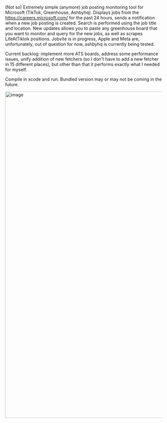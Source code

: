 (Not so) Extremely simple (anymore) job posting monitoring tool for Microsoft (TikTok, Greenhouse, Ashbyhq). 
Displays jobs from the https://careers.microsoft.com/ for the past 24 hours, sends a notification when a new job posting is created.
Search is performed using the job title and location.
New updates allows you to paste any greenhouse board that you want to monitor and query for the new jobs, as well as scrapes LifeAtTiktok positions.
Jobvite is in progress, Apple and Meta are, unfortunately, out of question for now, ashbyhq is currently being tested.

Current backlog: implement more ATS boards, address some performance issues, unify addition of new fetchers (so I don't have to add a new fetcher in 15 different places), but other than that it performs exactly what I needed for myself.

Compile in xcode and run. Bundled version may or may not be coming in the future. 

<img width="1718" height="1051" alt="image" src="https://github.com/user-attachments/assets/140c18a2-7176-4889-b41e-23fc3465f7f8" />
